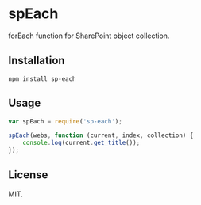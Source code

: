 # spEach
forEach function for SharePoint object collection.

## Installation
```
npm install sp-each
```

## Usage
```js
var spEach = require('sp-each');

spEach(webs, function (current, index, collection) {
    console.log(current.get_title());
});
```

## License
MIT.
